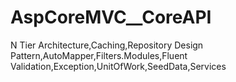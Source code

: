 # AspCoreMVC__CoreAPI
N Tier Architecture,Caching,Repository Design Pattern,AutoMapper,Filters.Modules,Fluent Validation,Exception,UnitOfWork,SeedData,Services
